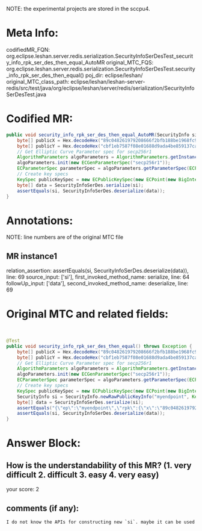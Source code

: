 NOTE: the experimental projects are stored in the sccpu4.

# Meta Info:

codifiedMR_FQN:
org.eclipse.leshan.server.redis.serialization.SecurityInfoSerDesTest_security_info_rpk_ser_des_then_equal_AutoMR
original_MTC_FQS:
org.eclipse.leshan.server.redis.serialization.SecurityInfoSerDesTest.security_info_rpk_ser_des_then_equal()
poj_dir:
eclipse/leshan/
original_MTC_class_path:
eclipse/leshan/leshan-server-redis/src/test/java/org/eclipse/leshan/server/redis/serialization/SecurityInfoSerDesTest.java

# Codified MR:
```java
public void security_info_rpk_ser_des_then_equal_AutoMR(SecurityInfo si) throws Exception {
    byte[] publicX = Hex.decodeHex("89c048261979208666f2bfb188be1968fc9021c416ce12828c06f4e314c167b5".toCharArray());
    byte[] publicY = Hex.decodeHex("cbf1eb7587f08e01688d9ada4be859137ca49f79394bad9179326b3090967b68".toCharArray());
    // Get Elliptic Curve Parameter spec for secp256r1
    AlgorithmParameters algoParameters = AlgorithmParameters.getInstance("EC");
    algoParameters.init(new ECGenParameterSpec("secp256r1"));
    ECParameterSpec parameterSpec = algoParameters.getParameterSpec(ECParameterSpec.class);
    // Create key specs
    KeySpec publicKeySpec = new ECPublicKeySpec(new ECPoint(new BigInteger(publicX), new BigInteger(publicY)), parameterSpec);
    byte[] data = SecurityInfoSerDes.serialize(si);
    assertEquals(si, SecurityInfoSerDes.deserialize(data));
}
```

# Annotations:
NOTE: line numbers are of the original MTC file
## MR instance1
relation_assertion: assertEquals(si, SecurityInfoSerDes.deserialize(data)), line: 69 
source_input: ['si'], first_invoked_method_name: serialize, line: 64 
followUp_input: ['data'], second_invoked_method_name: deserialize, line: 69 


# Original MTC and related fields:
```java


@Test
public void security_info_rpk_ser_des_then_equal() throws Exception {
    byte[] publicX = Hex.decodeHex("89c048261979208666f2bfb188be1968fc9021c416ce12828c06f4e314c167b5".toCharArray());
    byte[] publicY = Hex.decodeHex("cbf1eb7587f08e01688d9ada4be859137ca49f79394bad9179326b3090967b68".toCharArray());
    // Get Elliptic Curve Parameter spec for secp256r1
    AlgorithmParameters algoParameters = AlgorithmParameters.getInstance("EC");
    algoParameters.init(new ECGenParameterSpec("secp256r1"));
    ECParameterSpec parameterSpec = algoParameters.getParameterSpec(ECParameterSpec.class);
    // Create key specs
    KeySpec publicKeySpec = new ECPublicKeySpec(new ECPoint(new BigInteger(publicX), new BigInteger(publicY)), parameterSpec);
    SecurityInfo si = SecurityInfo.newRawPublicKeyInfo("myendpoint", KeyFactory.getInstance("EC").generatePublic(publicKeySpec));
    byte[] data = SecurityInfoSerDes.serialize(si);
    assertEquals("{\"ep\":\"myendpoint\",\"rpk\":{\"x\":\"89c048261979208666f2bfb188be1968fc9021c416ce12828c06f4e314c167b5\",\"y\":\"cbf1eb7587f08e01688d9ada4be859137ca49f79394bad9179326b3090967b68\",\"params\":\"secp256r1\"}}", new String(data));
    assertEquals(si, SecurityInfoSerDes.deserialize(data));
}

```


# Answer Block: 
## How is the understandability of this MR? (1. very difficult 2. difficult 3. easy 4. very easy)
your score: 2


## comments (if any): 

```txt
I do not know the APIs for constructing new `si`. maybe it can be used for RSA.
```
